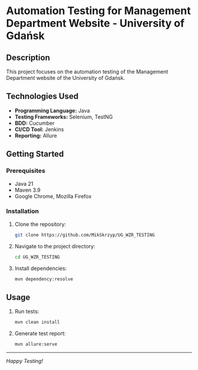 # Automation Testing for Management Department Website - University of Gdańsk

## Description
This project focuses on the automation testing of the Management Department website of the University of Gdańsk.


## Technologies Used
- **Programming Language:** Java
- **Testing Frameworks:** Selenium, TestNG
- **BDD:** Cucumber
- **CI/CD Tool:** Jenkins
- **Reporting:** Allure

## Getting Started

### Prerequisites
- Java 21
- Maven 3.9
- Google Chrome, Mozilla Firefox

### Installation
1. Clone the repository:
   ```bash
   git clone https://github.com/MikSkrzyp/UG_WZR_TESTING
   ```
2. Navigate to the project directory:
   ```bash
   cd UG_WZR_TESTING
   ```
3. Install dependencies:
      ```bash
      mvn dependency:resolve
      ```

## Usage
1. Run tests:
      ```bash
      mvn clean install
      ```
2. Generate test report:
     ```bash
     mvn allure:serve
     ``` 


---
*Happy Testing!*
